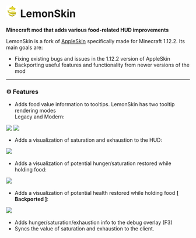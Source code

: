 <img src="https://raw.githubusercontent.com/myxazaur/LemonSkin/refs/heads/master/.github/assets/lemonskin.png" width="32" /> LemonSkin
===========

__Minecraft mod that adds various food-related HUD improvements__

LemonSkin is a fork of [AppleSkin](https://github.com/squeek502/AppleSkin/tree/1.12)
specifically made for Minecraft 1.12.2.
Its main goals are:
- Fixing existing bugs and issues in the 1.12.2 version of AppleSkin
- Backporting useful features and functionality from newer versions of the mod
---
### ⚙️ Features

* Adds food value information to tooltips. LemonSkin has two tooltip rendering modes <br>
Legacy and Modern:

![](https://i.imgur.com/furoAAi.png) ![](https://i.imgur.com/YksBaUx.png)

* Adds a visualization of saturation and exhaustion to the HUD:

![](https://i.imgur.com/tmImVqo.gif)

* Adds a visualization of potential hunger/saturation restored while holding food:

![](https://i.imgur.com/aHf1QxQ.gif)

* Adds a visualization of potential health restored while holding food __[ Backported ]__:

![](https://i.imgur.com/jUOKFUl.gif)

* Adds hunger/saturation/exhaustion info to the debug overlay (F3)
* Syncs the value of saturation and exhaustion to the client.
